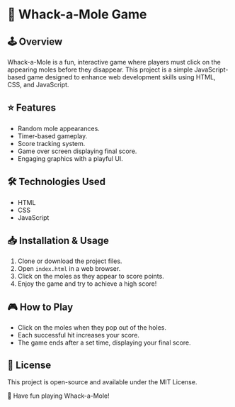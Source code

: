 # 🎯 Whack-a-Mole Game

## 🕹️ Overview
Whack-a-Mole is a fun, interactive game where players must click on the appearing moles before they disappear. This project is a simple JavaScript-based game designed to enhance web development skills using HTML, CSS, and JavaScript.

## ⭐ Features
- Random mole appearances.
- Timer-based gameplay.
- Score tracking system.
- Game over screen displaying final score.
- Engaging graphics with a playful UI.

## 🛠️ Technologies Used
- HTML
- CSS
- JavaScript

## 📥 Installation & Usage
1. Clone or download the project files.
2. Open `index.html` in a web browser.
3. Click on the moles as they appear to score points.
4. Enjoy the game and try to achieve a high score!

## 🎮 How to Play
- Click on the moles when they pop out of the holes.
- Each successful hit increases your score.
- The game ends after a set time, displaying your final score.

## 📜 License
This project is open-source and available under the MIT License.

🚀 Have fun playing Whack-a-Mole!

